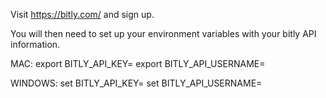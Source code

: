 Visit https://bitly.com/ and sign up.

You will then need to set up your environment variables with your bitly API information.

MAC: 
export BITLY_API_KEY=<key here>
export BITLY_API_USERNAME=<username>

WINDOWS: 
set BITLY_API_KEY=<key here>
set BITLY_API_USERNAME=<username>
